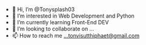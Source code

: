 - 👋 Hi, I’m @Tonysplash03
- 👀 I’m interested in Web Development and Python
- 🌱 I’m currently learning Front-End DEV
- 💞️ I’m looking to collaborate on ...
- 📫 How to reach me ...tonvisutthiphaet@gmail.com

<!---
Tonysplash03/Tonysplash03 is a ✨ special ✨ repository because its `README.md` (this file) appears on your GitHub profile.
You can click the Preview link to take a look at your changes.
--->
